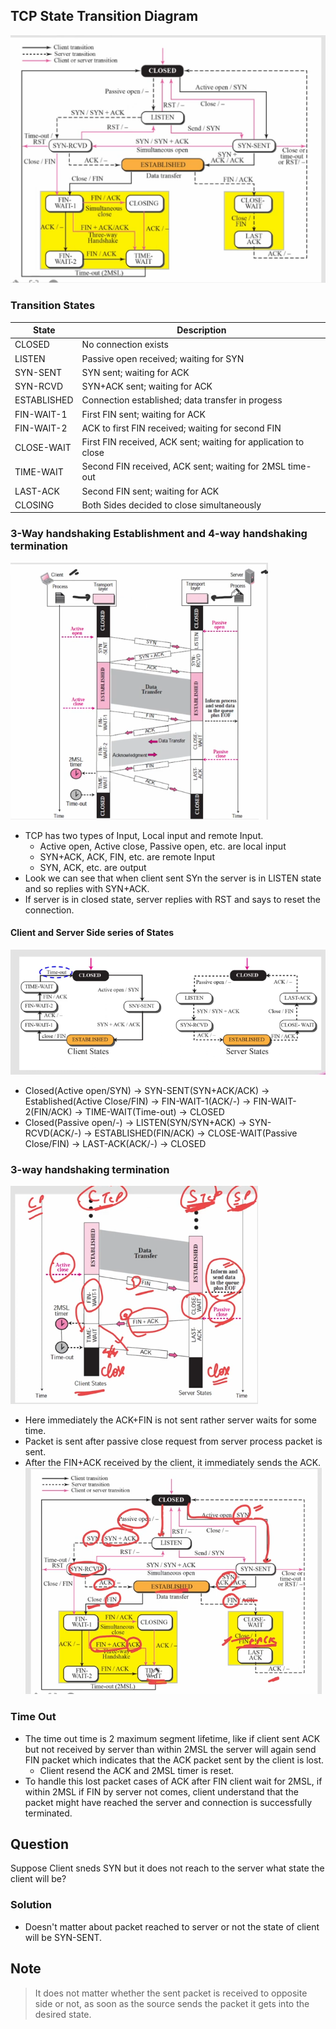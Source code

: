 ## TCP State Transition Diagram
![Alt text](image-6.png)
### Transition States
| State | Description |
| ----- | ----------- |
| CLOSED | No connection exists |
| LISTEN | Passive open received; waiting for SYN |
| SYN-SENT | SYN sent; waiting for ACK |
| SYN-RCVD | SYN+ACK sent; waiting for ACK |
| ESTABLISHED | Connection established; data transfer in progess |
| FIN-WAIT-1 | First FIN sent; waiting for ACK |
| FIN-WAIT-2 | ACK to first FIN received; waiting for second FIN |
| CLOSE-WAIT | First FIN received, ACK sent; waiting for application to close |
| TIME-WAIT | Second FIN received, ACK sent; waiting for 2MSL time-out |
| LAST-ACK | Second FIN sent; waiting for ACK |
| CLOSING | Both Sides decided to close simultaneously |
### 3-Way handshaking Establishment and 4-way handshaking termination
![Alt text](image-7.png)
- TCP has two types of Input, Local input and remote Input.
  - Active open, Active close, Passive open, etc. are local input
  - SYN+ACK, ACK, FIN, etc. are remote Input
  - SYN, ACK, etc. are output
- Look we can see that when client sent SYn the server is in LISTEN state and so replies with SYN+ACK.
- If server is in closed state, server replies with RST and says to reset the connection.
#### Client and Server Side series of States
![Alt text](image-8.png)
- Closed(Active open/SYN) -> SYN-SENT(SYN+ACK/ACK) -> Established(Active Close/FIN) -> FIN-WAIT-1(ACK/-) -> FIN-WAIT-2(FIN/ACK) -> TIME-WAIT(Time-out) -> CLOSED
- Closed(Passive open/-) -> LISTEN(SYN/SYN+ACK) -> SYN-RCVD(ACK/-) -> ESTABLISHED(FIN/ACK) -> CLOSE-WAIT(Passive Close/FIN) -> LAST-ACK(ACK/-) -> CLOSED

### 3-way handshaking termination
![Alt text](image-9.png)
- Here immediately the ACK+FIN is not sent rather server waits for some time.
- Packet is sent after passive close request from server process packet is sent.
- After the FIN+ACK received by the client, it immediately sends the ACK.
![Alt text](image-10.png)

### Time Out
- The time out time is 2 maximum segment lifetime, like if client sent ACK but not received by server than within 2MSL the server will again send FIN packet which indicates that the ACK packet sent by the client is lost.
  - Client resend the ACK and 2MSL timer is reset.
- To handle this lost packet cases of ACK after FIN client wait for 2MSL, if within 2MSL if FIN by server not comes, client understand that the packet might have reached the server and connection is successfully terminated.

## Question
Suppose Client sneds SYN but it does not reach to the server what state the client will be?

### Solution
- Doesn't matter about packet reached to server or not the state of client will be SYN-SENT.

## Note
> It does not matter whether the sent packet is received to opposite side or not, as soon as the source sends the packet it gets into the desired state.
